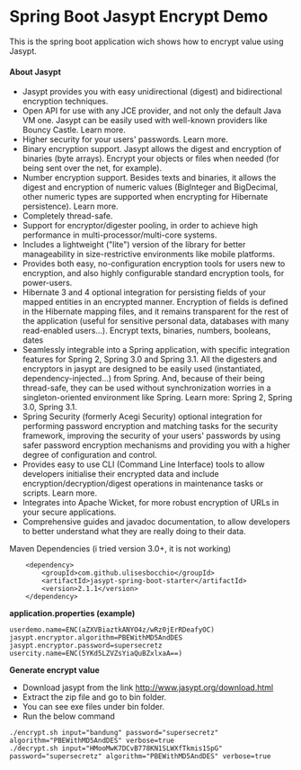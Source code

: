 # Spring Boot Jasypt Encrypt Demo

This is the spring boot application wich shows how to encrypt value using Jasypt.

#### About Jasypt

* Jasypt provides you with easy unidirectional (digest) and bidirectional encryption techniques.
* Open API for use with any JCE provider, and not only the default Java VM one. Jasypt can be easily used with well-known providers like Bouncy Castle. Learn more.
* Higher security for your users' passwords. Learn more.
* Binary encryption support. Jasypt allows the digest and encryption of binaries (byte arrays). Encrypt your objects or files when needed (for being sent over the net, for example).
* Number encryption support. Besides texts and binaries, it allows the digest and encryption of numeric values (BigInteger and BigDecimal, other numeric types are supported when encrypting for Hibernate persistence). Learn more.
* Completely thread-safe.
* Support for encryptor/digester pooling, in order to achieve high performance in multi-processor/multi-core systems.
* Includes a lightweight ("lite") version of the library for better manageability in size-restrictive environments like mobile platforms.
* Provides both easy, no-configuration encryption tools for users new to encryption, and also highly configurable standard encryption tools, for power-users.
* Hibernate 3 and 4 optional integration for persisting fields of your mapped entities in an encrypted manner. Encryption of fields is defined in the Hibernate mapping files, and it remains transparent for the rest of the application (useful for sensitive personal data, databases with many read-enabled users...). Encrypt texts, binaries, numbers, booleans, dates
* Seamlessly integrable into a Spring application, with specific integration features for Spring 2, Spring 3.0 and Spring 3.1. All the digesters and encryptors in jasypt are designed to be easily used (instantiated, dependency-injected...) from Spring. And, because of their being thread-safe, they can be used without synchronization worries in a singleton-oriented environment like Spring. Learn more: Spring 2, Spring 3.0, Spring 3.1.
* Spring Security (formerly Acegi Security) optional integration for performing password encryption and matching tasks for the security framework, improving the security of your users' passwords by using safer password encryption mechanisms and providing you with a higher degree of configuration and control.
* Provides easy to use CLI (Command Line Interface) tools to allow developers initialise their encrypted data and include encryption/decryption/digest operations in maintenance tasks or scripts. Learn more.
* Integrates into Apache Wicket, for more robust encryption of URLs in your secure applications.
* Comprehensive guides and javadoc documentation, to allow developers to better understand what they are really doing to their data.

Maven Dependencies (i tried version 3.0+, it is not working)
```
    <dependency>
        <groupId>com.github.ulisesbocchio</groupId>
        <artifactId>jasypt-spring-boot-starter</artifactId>
        <version>2.1.1</version>
    </dependency>
```

**application.properties (example)**
```
userdemo.name=ENC(aZXVBiaztkANYO4z/wRz0jErRDeafyOC)
jasypt.encryptor.algorithm=PBEWithMD5AndDES
jasypt.encryptor.password=supersecretz
usercity.name=ENC(5YKd5LZVZsYiaQuBZxlxaA==)
```

**Generate encrypt value**

* Download jasypt from the link http://www.jasypt.org/download.html
* Extract the zip file and go to bin folder.
* You can see exe files under bin folder.
* Run the below command

```
./encrypt.sh input="bandung" password="supersecretz" algorithm="PBEWithMD5AndDES" verbose=true
./decrypt.sh input="HMooMwK7DCvB778KN1SLWXfTkmis1SpG" password="supersecretz" algorithm="PBEWithMD5AndDES" verbose=true
```

